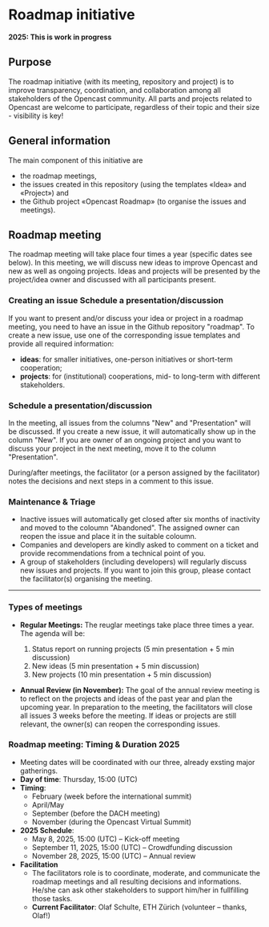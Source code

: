 # Roadmap initiative

**2025: This is work in progress**

## Purpose
The roadmap initiative (with its meeting, repository and project) is to improve transparency, coordination, and collaboration among all stakeholders of the Opencast community. All parts and projects related to Opencast are welcome to participate, regardless of their topic and their size - visibility is key!

## General information
The main component of this initiative are 
- the roadmap meetings,
- the issues created in this repository (using the templates «Idea» and «Project») and
- the Github project «Opencast Roadmap» (to organise the issues and meetings).

## Roadmap meeting
The roadmap meeting will take place four times a year (specific dates see below). In this meeting, we will discuss new ideas to improve Opencast and new as well as ongoing projects. Ideas and projects will be presented by the project/idea owner and discussed with all participants present.

### Creating an issue Schedule a presentation/discussion
If you want to present and/or discuss your idea or project in a roadmap meeting, you need to have an issue in the Github repository "roadmap". To create a new issue, use one of the corresponding issue templates and provide all required information:
- **ideas**: for smaller initiatives, one-person initiatives or short-term cooperation;
- **projects**: for (institutional) cooperations, mid- to long-term with different stakeholders.

### Schedule a presentation/discussion
In the meeting, all issues from the columns "New" and "Presentation" will be discussed. If you create a new issue, it will automatically show up in the column "New". If you are owner of an ongoing project and you want to discuss your project in the next meeting, move it to the column "Presentation".

During/after meetings, the facilitator (or a person assigned by the facilitator) notes the decisions and next steps in a comment to this issue.

### Maintenance & Triage
- Inactive issues will automatically get closed after six months of inactivity and moved to the coloumn "Abandoned". The assigned owner can reopen the issue and place it in the suitable coloumn.
- Companies and developers are kindly asked to comment on a ticket and provide recommendations from a technical point of you.
- A group of stakeholders (including developers) will regularly discuss new issues and projects. If you want to join this group, please contact the facilitator(s) organising the meeting.

-----------------------------

### Types of meetings 
- **Regular Meetings:** The reuglar meetings take place three times a year. The agenda will be:
  1. Status report on running projects (5 min presentation + 5 min discussion)
  2. New ideas (5 min presentation + 5 min discussion)
  3. New projects (10 min presentation + 5 min discussion)
     
- **Annual Review (in November):** The goal of the annual review meeting is to reflect on the projects and ideas of the past year and plan the upcoming year. In preparation to the meeting, the facilitators will close all issues 3 weeks before the meeting. If ideas or projects are still relevant, the owner(s) can reopen the corresponding issues.
### Roadmap meeting: Timing & Duration 2025
- Meeting dates will be coordinated with our three, already exsting major gatherings.
- **Day of time**: Thursday, 15:00 (UTC)
- **Timing**:
  - February (week before the international summit)
  - April/May
  - September (before the DACH meeting)
  - November (during the Opencast Virtual Summit)
- **2025 Schedule**:
  - May 8, 2025, 15:00 (UTC) – Kick-off meeting
  - September 11, 2025, 15:00 (UTC) – Crowdfunding discussion
  - November 28, 2025, 15:00 (UTC) – Annual review
- **Facilitation**
  - The facilitators role is to coordinate, moderate, and communicate the roadmap meetings and all resulting decisions and informations. He/she can ask other stakeholders to support him/her in fullfilling those tasks.
  - **Current Facilitator**: Olaf Schulte, ETH Zürich (volunteer – thanks, Olaf!)


